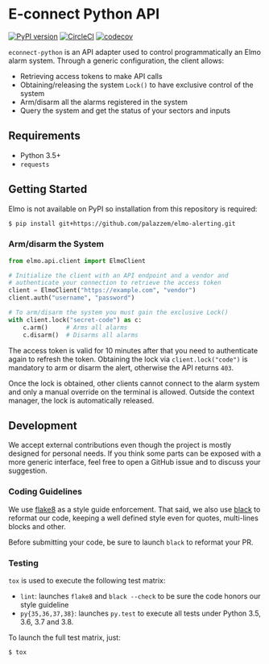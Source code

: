 # E-connect Python API

[![PyPI version](https://badge.fury.io/py/econnect-python.svg)](https://badge.fury.io/py/econnect-python)
[![CircleCI](https://circleci.com/gh/palazzem/elmo-alerting/tree/master.svg?style=svg)](https://circleci.com/gh/palazzem/elmo-alerting/tree/master)
[![codecov](https://codecov.io/gh/palazzem/elmo-alerting/branch/master/graph/badge.svg)](https://codecov.io/gh/palazzem/elmo-alerting)

`econnect-python` is an API adapter used to control programmatically an Elmo alarm system.
Through a generic configuration, the client allows:

* Retrieving access tokens to make API calls
* Obtaining/releasing the system `Lock()` to have exclusive control of the system
* Arm/disarm all the alarms registered in the system
* Query the system and get the status of your sectors and inputs

## Requirements

* Python 3.5+
* `requests`

## Getting Started

Elmo is not available on PyPI so installation from this repository is required:

```bash
$ pip install git+https://github.com/palazzem/elmo-alerting.git
```

### Arm/disarm the System

```python
from elmo.api.client import ElmoClient

# Initialize the client with an API endpoint and a vendor and
# authenticate your connection to retrieve the access token
client = ElmoClient("https://example.com", "vendor")
client.auth("username", "password")

# To arm/disarm the system you must gain the exclusive Lock()
with client.lock("secret-code") as c:
    c.arm()     # Arms all alarms
    c.disarm()  # Disarms all alarms
```

The access token is valid for 10 minutes after that you need to authenticate again to
refresh the token. Obtaining the lock via `client.lock("code")` is mandatory to arm or
disarm the alert, otherwise the API returns `403`.

Once the lock is obtained, other clients cannot connect to the alarm system and only a
manual override on the terminal is allowed. Outside the context manager, the lock is
automatically released.

## Development

We accept external contributions even though the project is mostly designed for personal
needs. If you think some parts can be exposed with a more generic interface, feel free
to open a GitHub issue and to discuss your suggestion.

### Coding Guidelines

We use [flake8][1] as a style guide enforcement. That said, we also use [black][2] to
reformat our code, keeping a well defined style even for quotes, multi-lines blocks and
other.

Before submitting your code, be sure to launch `black` to reformat your PR.

[1]: https://pypi.org/project/flake8/
[2]: https://github.com/ambv/black

### Testing

`tox` is used to execute the following test matrix:
* `lint`: launches `flake8` and `black --check` to be sure the code honors our style
  guideline
* `py{35,36,37,38}`: launches `py.test` to execute all tests under Python 3.5, 3.6, 3.7
  and 3.8.

To launch the full test matrix, just:

```bash
$ tox
```
